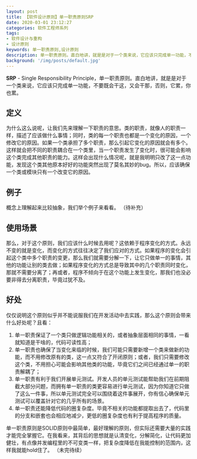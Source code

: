 ```yaml
---
layout: post
title: 【软件设计原则】单一职责原则SRP
date: 2020-03-01 23:12:27
categories: 软件工程师系列
tags:
- 软件设计与重构
- 设计原则
keywords: 单一职责原则,设计原则
description: 单一职责原则。直白地讲，就是是对于一个类来说，它应该只完成单一功能，不要既会干这，又会干那，否则，它累，你也累。
background: '/img/posts/default.jpg'
---
```


**SRP** - Single Responsibility Principle，单一职责原则。直白地讲，就是是对于一个类来说，它应该只完成单一功能，不要既会干这，又会干那，否则，它累，你也累。

## 定义

为什么这么说呢，让我们先来理解一下职责的意思。类的职责，就像人的职责一样，描述了应该做什么事情；同时，类的每一个职责也都是一个变化的原因，一个修改它的原因。如果一个类承担了多个职责，那么引起它变化的原因就会有多个。这样就会把不同的职责耦合在一个类里，当一个职责发生了变化时，很可能会影响这个类完成其他职责的能力。这样会出现什么情况呢，就是我明明只改了这一点功能，发现这个类其他原本好好的功能突然出现了莫名其妙的bug。所以，应该确保一个类或模块只有一个改变它的原因。

## 例子

概念上理解起来比较抽象，我们举个例子来看看。
（待补充）

## 使用场景

那么，对于这个原则，我们应该什么时候去用呢？这依赖于程序变化的方式。永远不变的就是变化，而变化的方式往往决定了我们应对的方式。如果程序的变化会引起这个类中多个职责的变更，那么我们就需要分解一下，让它只做单一的事情，其他的功能让别的类去做；如果程序变化的方式总是导致其中的几个职责同时变化，那就不需要分离了；再或者，程序不倾向于在这个功能上发生变化，那我们也没必要非得去分离职责，毕竟过犹不及。

## 好处

仅仅说明这个原则似乎并不能说服我们在开发活动中去实践，那么这个原则会带来什么好处呢？且看：

1. 单一职责保证了一个类只做逻辑功能相关的，或者抽象层面相同的事情，一看就知道是干啥的，代码可读性高；
2. 单一职责也确保了当变化来临的时候，我们可能只需要新增一个类来做新的功能，而不用修改原有的类，这一点又符合了开闭原则；或者，我们只需要修改这个类，不用担心可能会影响其他类的功能，毕竟它们之间已经通过单一的职责解耦了；
3. 单一职责有利于我们开展单元测试。开发人员的单元测试能帮助我们在前期阻截大部分问题，而拥有单一职责的类更容易进行单元测试，因为你知道它只做了这么一件事，所以单元测试完全可以围绕着这件事展开，你有信心确保单元测试可以覆盖针对它的几乎所有的场景。
4. 单一职责还能降低代码的圈复杂度。毕竟不相关的功能都提取出去了，代码里的分支和嵌套也会相应地减少，更低的圈复杂度也有利于提高程序的质量。

单一职责原则是SOLID原则中最简单，最好理解的原则，但实际还需要大量的实践才能完全掌握它。在我看来，其背后的思想就是认清变化，分解简化，让代码更加健壮，有点像并发编程里的不可变类一样，把复杂度降低在我能控制的范围内，这样我就能hold住了。
（未完待续）